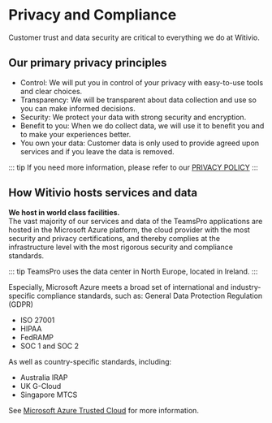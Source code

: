 # Privacy and Compliance

Customer trust and data security are critical to everything we do at Witivio.

## Our primary privacy principles

- Control: We will put you in control of your privacy with easy-to-use tools and clear choices.
- Transparency: We will be transparent about data collection and use so you can make informed decisions.
- Security: We protect your data with strong security and encryption.
- Benefit to you: When we do collect data, we will use it to benefit you and to make your experiences better.
- You own your data: Customer data is only used to provide agreed upon services and if you leave the data is removed.

::: tip
If you need more information, please refer to our [PRIVACY POLICY](https://www.teams-pro.com/en/privacy-policy/)
:::

## How Witivio hosts services and data

**We host in world class facilities.**  
The vast majority of our services and data of the TeamsPro applications are hosted in the Microsoft Azure platform, the cloud provider with the most security and privacy certifications, and thereby complies at the infrastructure level with the most rigorous security and compliance standards.  

::: tip
TeamsPro uses the data center in North Europe, located in Ireland.
:::

Especially, Microsoft Azure meets a broad set of international and industry-specific compliance standards, such as:
General Data Protection Regulation (GDPR)
- ISO 27001
- HIPAA
- FedRAMP
- SOC 1 and SOC 2

As well as country-specific standards, including:
- Australia IRAP
- UK G-Cloud
- Singapore MTCS

See [Microsoft Azure Trusted Cloud](https://azure.microsoft.com/en-us/overview/trusted-cloud/) for more information.

<Classification label="public" />
<Hubspot />
